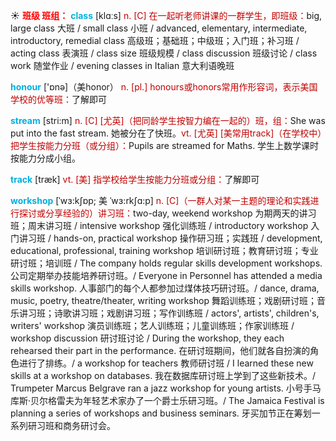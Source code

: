 ☀ <font color="red">**班级 班组：**</font>
<font color="sky blue">**class**</font> [klɑːs] 
<font color="#c00000">n. [C] 在一起听老师讲课的一群学生，即班级：</font>big, large class 大班 / small class 小班 / advanced, elementary, intermediate, introductory, remedial class 高级班；基础班；中级班；入门班；补习班 / acting class 表演班 / class size 班级规模 / class discussion 班级讨论 / class work 随堂作业 / evening classes in Italian 意大利语晚班

<font color="sky blue">**honour**</font> ['ɒnə]（美honor）
<font color="#c00000">n. [pl.] honours或honors常用作形容词，表示美国学校的优等班：</font>了解即可

<font color="sky blue">**stream**</font> [stri:m] 
<font color="#c00000">n. [C] [尤英]（把同龄学生按智力编在一起的）班，组：</font>She was put into the fast stream. 她被分在了快班。<font color="#c00000">vt. [尤英] [美常用track]（在学校中）把学生按能力分班（或分组）：</font>Pupils are streamed for Maths. 学生上数学课时按能力分成小组。

<font color="sky blue">**track**</font> [træk] 
<font color="#c00000">vt. [美] 指学校给学生按能力分班或分组：</font>了解即可

<font color="sky blue">**workshop**</font> [ˈwɜ:kʃɒp; 美 ˈwɜ:rkʃɑ:p]
<font color="#c00000">n. [C]（一群人对某一主题的理论和实践进行探讨或分享经验的）讲习班：</font>two-day, weekend workshop 为期两天的讲习班；周末讲习班 / intensive workshop 强化训练班 / introductory workshop 入门讲习班 / hands-on, practical workshop 操作研习班；实践班 / development, educational, professional, training workshop 培训研讨班；教育研讨班；专业研讨班；培训班 / The company holds regular skills development workshops. 公司定期举办技能培养研讨班。/ Everyone in Personnel has attended a media skills workshop. 人事部门的每个人都参加过煤体技巧研讨班。/ dance, drama, music, poetry, theatre/theater, writing workshop 舞蹈训练班；戏剧研讨班；音乐讲习班；诗歌讲习班；戏剧讲习班；写作训练班 / actors', artists', children's, writers' workshop 演员训练班；艺人训练班；儿童训练班；作家训练班 / workshop discussion 研讨班讨论 / During the workshop, they each rehearsed their part in the performance. 在研讨班期间，他们就各自扮演的角色进行了排练。/ a workshop for teachers 教师研讨班 / I learned these new skills at a workshop on databases. 我在数据库研讨班上学到了这些新技术。/ Trumpeter Marcus Belgrave ran a jazz workshop for young artists. 小号手马库斯·贝尔格雷夫为年轻艺术家办了一个爵士乐研习班。/ The Jamaica Festival is planning a series of workshops and business seminars. 牙买加节正在筹划一系列研习班和商务研讨会。



